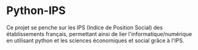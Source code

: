 # Python-IPS
Ce projet se penche sur les IPS (Indice de Position Social) des établissements français, permettant ainsi de lier l'informatique/numérique en utilisant python et les sciences économiques et social grâce à l'IPS.
